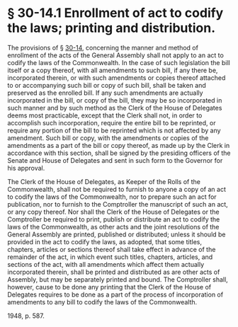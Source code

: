 # § 30-14.1 Enrollment of act to codify the laws; printing and distribution.

<p>The provisions of § <a href='http://law.lis.virginia.gov/vacode/30-14/'>30-14</a>, concerning the manner and method of enrollment of the acts of the General Assembly shall not apply to an act to codify the laws of the Commonwealth. In the case of such legislation the bill itself or a copy thereof, with all amendments to such bill, if any there be, incorporated therein, or with such amendments or copies thereof attached to or accompanying such bill or copy of such bill, shall be taken and preserved as the enrolled bill. If any such amendments are actually incorporated in the bill, or copy of the bill, they may be so incorporated in such manner and by such method as the Clerk of the House of Delegates deems most practicable, except that the Clerk shall not, in order to accomplish such incorporation, require the entire bill to be reprinted, or require any portion of the bill to be reprinted which is not affected by any amendment. Such bill or copy, with the amendments or copies of the amendments as a part of the bill or copy thereof, as made up by the Clerk in accordance with this section, shall be signed by the presiding officers of the Senate and House of Delegates and sent in such form to the Governor for his approval.</p><p>The Clerk of the House of Delegates, as Keeper of the Rolls of the Commonwealth, shall not be required to furnish to anyone a copy of an act to codify the laws of the Commonwealth, nor to prepare such an act for publication, nor to furnish to the Comptroller the manuscript of such an act, or any copy thereof. Nor shall the Clerk of the House of Delegates or the Comptroller be required to print, publish or distribute an act to codify the laws of the Commonwealth, as other acts and the joint resolutions of the General Assembly are printed, published or distributed; unless it should be provided in the act to codify the laws, as adopted, that some titles, chapters, articles or sections thereof shall take effect in advance of the remainder of the act, in which event such titles, chapters, articles, and sections of the act, with all amendments which affect them actually incorporated therein, shall be printed and distributed as are other acts of Assembly, but may be separately printed and bound. The Comptroller shall, however, cause to be done any printing that the Clerk of the House of Delegates requires to be done as a part of the process of incorporation of amendments to any bill to codify the laws of the Commonwealth.</p><p>1948, p. 587.</p>